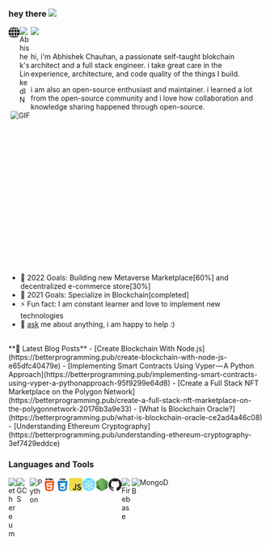 ### hey there <img src="https://media.giphy.com/media/hvRJCLFzcasrR4ia7z/giphy.gif" width="25px">
[<img align="left" alt="codeSTACKr.com" width="22px" src="https://github.com/ac12644/ac12644/blob/main/icons/world.png?raw=true" />][website]
<a href="https://www.linkedin.com/in/ac12644/">
  <img align="left" alt="Abhishek's LinkedIN" width="22px" src="https://raw.githubusercontent.com/peterthehan/peterthehan/master/assets/linkedin.svg" />
</a>
![](https://visitor-badge.glitch.me/badge?page_id=ac12644)

<br />
hi, i'm Abhishek Chauhan, a passionate self-taught blokchain architect and a full stack engineer. i take great care in the experience, architecture, and code quality of the things I build.

i am also an open-source enthusiast and maintainer. i learned a lot from the open-source community and i love how collaboration and knowledge sharing happened through open-source.
<img align="right" alt="GIF" src="https://github.com/abhisheknaiidu/abhisheknaiidu/blob/master/code.gif?raw=true" width="500" height="320" />

- 🥅 2022 Goals: Building new Metaverse Marketplace[60%] and decentralized e-commerce store[30%]
- 🥅 2021 Goals: Specialize in Blockchain[completed]
- ⚡ Fun fact: I am constant learner and love to implement new technologies
- 💬 [ask](mailto:abhishekchauhan150@gmail.com) me about anything, i am happy to help :)

<br />
**📝 Latest Blog Posts**
- [Create Blockchain With Node.js](https://betterprogramming.pub/create-blockchain-with-node-js-e65dfc40479e)
- [Implementing Smart Contracts Using Vyper — A Python Approach](https://betterprogramming.pub/implementing-smart-contracts-using-vyper-a-pythonapproach-95f9299e64d8)
- [Create a Full Stack NFT Marketplace on the Polygon Network](https://betterprogramming.pub/create-a-full-stack-nft-marketplace-on-the-polygonnetwork-20176b3a9e33)
- [What Is Blockchain Oracle?](https://betterprogramming.pub/what-is-blockchain-oracle-ce2ad4a46c08)
- [Understanding Ethereum Cryptography](https://betterprogramming.pub/understanding-ethereum-cryptography-3ef7429eddce)

### Languages and Tools
[<img align="left" alt="ethereum" width="16px" src="https://ethereum.org/static/a183661dd70e0e5c70689a0ec95ef0ba/6ed5f/eth-diamond-purple.webp" />][blank]
[<img align="left" alt="GCS" width="26px" src="https://www.vectorlogo.zone/logos/google_cloud/google_cloud-icon.svg" />][blank]
[<img align="left" alt="Python" width="26px" src="https://upload.wikimedia.org/wikipedia/commons/thumb/c/c3/Python-logo-notext.svg/240px-Python-logo-notext.svg.png" />][blank]
[<img align="left" alt="HTML5" width="26px" src="https://github.com/ac12644/ac12644/blob/main/icons/html-5.png?raw=true" />][blank]
[<img align="left" alt="CSS3" width="26px" src="https://github.com/ac12644/ac12644/blob/main/icons/css.png?raw=true" />][blank]
[<img align="left" alt="JavaScript" width="26px" src="https://raw.githubusercontent.com/github/explore/80688e429a7d4ef2fca1e82350fe8e3517d3494d/topics/javascript/javascript.png" />][blank]
[<img align="left" alt="React" width="26px" src="https://github.com/ac12644/ac12644/blob/main/icons/react.png?raw=true" />][blank]
[<img align="left" alt="Node.js" width="26px" src="https://raw.githubusercontent.com/github/explore/80688e429a7d4ef2fca1e82350fe8e3517d3494d/topics/nodejs/nodejs.png" />][blank]
[<img align="left" alt="GitHub" width="26px" src="https://github.com/ac12644/ac12644/blob/main/icons/github.png?raw=true" />][blank]
[<img align="left" alt="Firebase" width="20px" src="https://firebase.google.com/downloads/brand-guidelines/PNG/logo-logomark.png" />][blank]
[<img align="left" alt="MongoDB" width="76px" src="https://webassets.mongodb.com/_com_assets/cms/MongoDB_Logo_FullColorBlack_RGB-4td3yuxzjs.png" />][blank]
<br />



[website]: http://portfolio-654af.web.app/
[linkedin]: https://www.linkedin.com/in/ac12644/
[blank]: https://github.com/ac12644/ac12644/tree/main/icons
